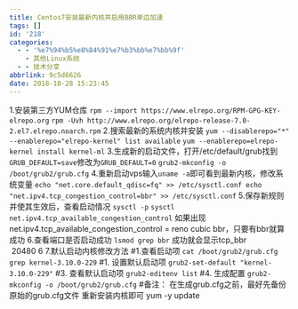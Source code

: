 ```yaml
---
title: Centos7安装最新内核并启用BBR单边加速
tags: []
id: '218'
categories:
  - - '%e7%94%b5%e8%84%91%e7%b3%bb%e7%bb%9f'
    - 其他Linux系统
  - - 技术分享
abbrlink: 9c5d6626
date: 2018-10-28 15:23:45
---
```


1.安装第三方YUM仓库 `rpm --import https://www.elrepo.org/RPM-GPG-KEY-elrepo.org` `rpm -Uvh http://www.elrepo.org/elrepo-release-7.0-2.el7.elrepo.noarch.rpm` 2.搜索最新的系统内核并安装 `yum --disablerepo="*" --enablerepo="elrepo-kernel" list available` `yum --enablerepo=elrepo-kernel install kernel-ml` 3.生成新的启动文件，打开/etc/default/grub找到`GRUB_DEFAULT=save`修改为`GRUB_DEFAULT=0` `grub2-mkconfig -o /boot/grub2/grub.cfg` 4.重新启动vps输入`uname -a`即可看到最新内核，修改系统变量 `echo "net.core.default_qdisc=fq" >> /etc/sysctl.conf echo "net.ipv4.tcp_congestion_control=bbr" >> /etc/sysctl.conf` 5.保存新规则并使其生效后，查看启动情况 `sysctl -p` `sysctl net.ipv4.tcp_available_congestion_control` 如果出现net.ipv4.tcp\_available\_congestion\_control = reno cubic bbr，只要有bbr就算成功 6.查看端口是否启动成功 `lsmod grep bbr` 成功就会显示tcp\_bbr               20480 6 7.默认启动内核修改方法 #1.查看启动项 `cat /boot/grub2/grub.cfg grep kernel-3.10.0-229` #1. 设置默认启动项 `grub2-set-default "kernel-3.10.0-229"` #3. 查看默认启动项 `grub2-editenv list` #4. 生成配置 `grub2-mkconfig -o /boot/grub2/grub.cfg` #备注： 在生成grub.cfg之前，最好先备份原始的grub.cfg文件 重新安装内核即可 yum -y update